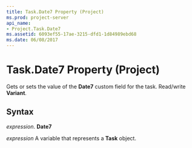 ```yaml
---
title: Task.Date7 Property (Project)
ms.prod: project-server
api_name:
- Project.Task.Date7
ms.assetid: 6093ef55-17ae-3215-dfd1-1d84989ebd68
ms.date: 06/08/2017
---
```



# Task.Date7 Property (Project)

Gets or sets the value of the  **Date7** custom field for the task. Read/write **Variant**.


## Syntax

 _expression_. **Date7**

 _expression_ A variable that represents a **Task** object.


